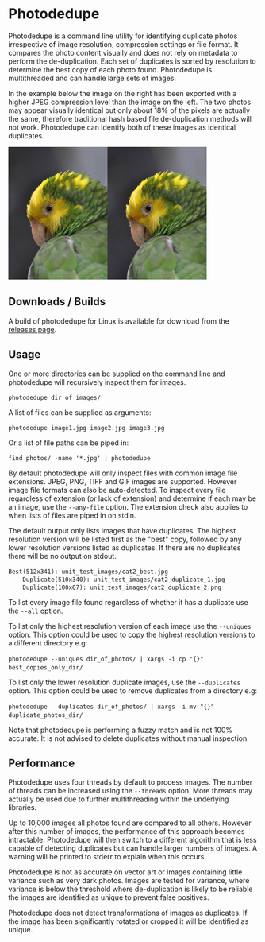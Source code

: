 # Photodedupe
Photodedupe is a command line utility for identifying duplicate photos irrespective of image resolution, compression settings or file format. It compares the photo content visually and does not rely on metadata to perform the de-duplication. Each set of duplicates is sorted by resolution to determine the best copy of each photo found. Photodedupe is multithreaded and can handle large sets of images.

In the example below the image on the right has been exported with a higher JPEG compression level than the image on the left. The two photos may appear visually identical but only about 18% of the pixels are actually the same, therefore traditional hash based file de-duplication methods will not work. Photodedupe can identify both of these images as identical duplicates.

<img src="unit_test_images/parrot1_best.jpg" width="200" /><img src="unit_test_images/parrot1_duplicate_2.jpg" width="200" />

## Downloads / Builds

A build of photodedupe for Linux is available for download from the [releases page](https://github.com/InexplicableMagic/photodedupe/releases/tag/v0.1.0).

## Usage

One or more directories can be supplied on the command line and photodedupe will recursively inspect them for images.

```
photodedupe dir_of_images/
```

A list of files can be supplied as arguments:

```
photodedupe image1.jpg image2.jpg image3.jpg
```

Or a list of file paths can be piped in:

```
find photos/ -name '*.jpg' | photodedupe
```

By default photodedupe will only inspect files with common image file extensions. JPEG, PNG, TIFF and GIF images are supported. However image file formats can also be auto-detected. To inspect every file regardless of extension (or lack of extension) and determine if each may be an image, use the ```--any-file``` option. The extension check also applies to when lists of files are piped in on stdin.

The default output only lists images that have duplicates. The highest resolution version will be listed first as the "best" copy, followed by any lower resolution versions listed as duplicates. If there are no duplicates there will be no output on stdout.

```
Best(512x341): unit_test_images/cat2_best.jpg
	Duplicate(510x340): unit_test_images/cat2_duplicate_1.jpg
	Duplicate(100x67): unit_test_images/cat2_duplicate_2.png
```

To list every image file found regardless of whether it has a duplicate use the ```--all``` option.

To list only the highest resolution version of each image use the ```--uniques``` option. This option could be used to copy the highest resolution versions to a different directory e.g:

```photodedupe --uniques dir_of_photos/ | xargs -i cp "{}" best_copies_only_dir/```

To list only the lower resolution duplicate images, use the ```--duplicates``` option. This option could be used to remove duplicates from a directory e.g:

```photodedupe --duplicates dir_of_photos/ | xargs -i mv "{}" duplicate_photos_dir/```

Note that photodedupe is performing a fuzzy match and is not 100% accurate. It is not advised to delete duplicates without manual inspection.

## Performance

Photodedupe uses four threads by default to process images. The number of threads can be increased using the ``--threads`` option. More threads may actually be used due to further multithreading within the underlying libraries.

Up to 10,000 images all photos found are compared to all others. However after this number of images, the performance of this approach becomes intractable. Photodedupe will then switch to a different algorithm that is less capable of detecting duplicates but can handle larger numbers of images. A warning will be printed to stderr to explain when this occurs.

Photodedupe is not as accurate on vector art or images containing little variance such as very dark photos. Images are tested for variance, where variance is below the threshold where de-duplication is likely to be reliable the images are identified as unique to prevent false positives.

Photodedupe does not detect transformations of images as duplicates. If the image has been significantly rotated or cropped it will be identified as unique.
